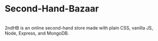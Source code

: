 # Second-Hand-Bazaar
<br>
2ndHB is an online second-hand store made with plain CSS, vanilla JS, Node, Express, and MongoDB.
